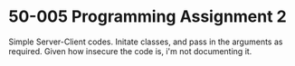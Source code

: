 # 50-005 Programming Assignment 2
Simple Server-Client codes.
Initate classes, and pass in the arguments as required. Given how insecure the code is, i'm not documenting it.

